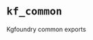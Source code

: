 # `kf_common`

Kgfoundry common exports

<!-- START doctoc generated TOC please keep comment here to allow auto update -->
<!-- END doctoc generated TOC please keep comment here to allow auto update -->
<!-- agent:readme v1 sha:7ec04ff0de15b4ab6cf0b39b512d4f4c3c97054d content:3119afb50e33 -->
